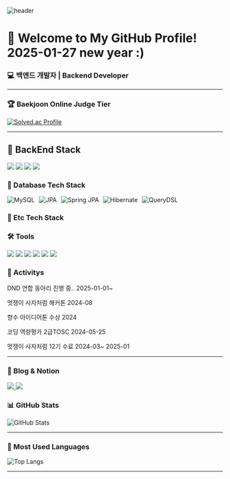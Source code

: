 ![header](https://capsule-render.vercel.app/api?type=rect&text=PlusUltraCode&fontSize=50&fontAlign=50&fontColor=000000&height=200&desc=Backend%20Developer%20Journey&descAlignY=70&descAlign=50&color=0:C0C0C0,100:FFFFFF)

# 👋 Welcome to My GitHub Profile! 2025-01-27 new year :)

### 💻 백엔드 개발자 | Backend Developer

---

### 🏆 Baekjoon Online Judge Tier

[![Solved.ac Profile](http://mazassumnida.wtf/api/v2/generate_badge?boj=kkd06144)](https://solved.ac/kkd06144/)

---

## 🔧 BackEnd Stack
<div>
  <img src="https://img.shields.io/badge/Java-007396?style=for-the-badge&logo=java&logoColor=white">
   <img src="https://img.shields.io/badge/spring-6DB33F?style=for-the-badge&logo=spring&logoColor=white">
  <img src="https://img.shields.io/badge/SpringBoot-6DB33F?style=for-the-badge&logo=springboot&logoColor=white">
  <img src="https://img.shields.io/badge/c++-00599C?style=for-the-badge&logo=c%2B%2B&logoColor=white">
</div>

### 💾 Database Tech Stack
<div style="display: flex; flex-wrap: wrap; gap: 10px;"> 
  <img src="https://img.shields.io/badge/MySQL-4479A1?style=for-the-badge&logo=mysql&logoColor=white" alt="MySQL"> 
  <img src="https://img.shields.io/badge/JPA-000000?style=for-the-badge&logo=&logoColor=white" alt="JPA"> 
  <img src="https://img.shields.io/badge/Spring%20JPA-6DB33F?style=for-the-badge&logo=spring&logoColor=white" alt="Spring JPA"> 
  <img src="https://img.shields.io/badge/Hibernate-59666C?style=for-the-badge&logo=hibernate&logoColor=white" alt="Hibernate"> 
  <img src="https://img.shields.io/badge/QueryDSL-FF6600?style=for-the-badge&logo=&logoColor=white" alt="QueryDSL">
</div>


### 📎 Etc Tech Stack
<div>

</div>

### 🛠️ Tools
<div>
<img src="https://img.shields.io/badge/Visual Studio Code-007ACC?style=for-the-badge&logo=visualstudiocode&logoColor=white">
<img src="https://img.shields.io/badge/Eclipse IDE-2C2255?style=for-the-badge&logo=eclipseide&logoColor=white">
<img src="https://img.shields.io/badge/IntelliJ IDEA-000000?style=for-the-badge&logo=intellijidea&logoColor=white">
<img src="https://img.shields.io/badge/github-181717?style=for-the-badge&logo=github&logoColor=white">
  <img src="https://img.shields.io/badge/git-F05032?style=for-the-badge&logo=git&logoColor=white">
  <img src="https://img.shields.io/badge/gradle-02303A?style=for-the-badge&logo=gradle&logoColor=white">
</div>

### 🌟 Activitys
<div>
  <p>DND 연합 동아리 진행 중.. 2025-01-01~</p>
  <p>멋쟁이 사자처럼 해커톤 2024-08</p>
  <p>향수 아이디어톤 수상 2024</p>
  <p>코딩 역량평가 2급TOSC 2024-05-25   </p>
  <p>멋쟁이 사자처럼 12기 수료 2024-03~ 2025-01</p>
</div>

---
### 📝 Blog & Notion
<div>
  <a href="https://plusultracode.tistory.com/" target="_blank">
    <img src="https://img.shields.io/badge/Blog-FC4C02?style=for-the-badge&logo=blogger&logoColor=white">
  </a>
  <a href="https://www.notion.so/PlusUltraCode-1566c9b9848a8058ab4af779f4cd3898" target="_blank">
    <img src="https://img.shields.io/badge/Notion-000000?style=for-the-badge&logo=notion&logoColor=white">
  </a>
</div>

### 📊 GitHub Stats
![GitHub Stats](https://github-readme-stats.vercel.app/api?username=PlusUltraCode&show_icons=true&theme=radical)

---

### 🌟 Most Used Languages
![Top Langs](https://github-readme-stats.vercel.app/api/top-langs/?username=PlusUltraCode&layout=compact&theme=radical)

---


